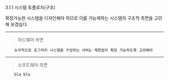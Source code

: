 3.1.1 시스템 토폴로지(구조)

확장가능한 시스템을 디자인해야 하므로 이를 가능케하는 시스템의 구조적 측면을 고민해 보겠습다.

---
> 하드웨어 측면
```
    논리적으로 로그처리 시스템을 구성하는 서버는 제한없이 확장 가능하도록 고려해야 
```

---

> 소프트웨어 측면
```
    bla bla
```



